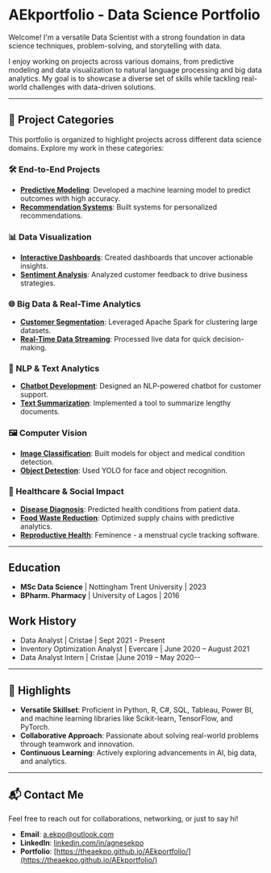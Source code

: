 # AEkportfolio - Data Science Portfolio

Welcome! I'm a versatile Data Scientist with a strong foundation in data science techniques, problem-solving, and storytelling with data.  

I enjoy working on projects across various domains, from predictive modeling and data visualization to natural language processing and big data analytics. My goal is to showcase a diverse set of skills while tackling real-world challenges with data-driven solutions.

---

## 📂 Project Categories

This portfolio is organized to highlight projects across different data science domains. Explore my work in these categories:

### 🛠️ End-to-End Projects
- **[Predictive Modeling](https://github.com/your-repo/predictive-modeling)**: Developed a machine learning model to predict outcomes with high accuracy.
- **[Recommendation Systems](https://github.com/your-repo/recommendation-systems)**: Built systems for personalized recommendations.

### 📊 Data Visualization
- **[Interactive Dashboards](https://github.com/your-repo/dashboards)**: Created dashboards that uncover actionable insights.
- **[Sentiment Analysis](https://github.com/your-repo/sentiment-analysis)**: Analyzed customer feedback to drive business strategies.

### 🌐 Big Data & Real-Time Analytics
- **[Customer Segmentation](https://github.com/your-repo/customer-segmentation)**: Leveraged Apache Spark for clustering large datasets.
- **[Real-Time Data Streaming](https://github.com/your-repo/real-time-analytics)**: Processed live data for quick decision-making.

### 🤖 NLP & Text Analytics
- **[Chatbot Development](https://github.com/your-repo/chatbot)**: Designed an NLP-powered chatbot for customer support.
- **[Text Summarization](https://github.com/your-repo/text-summarization)**: Implemented a tool to summarize lengthy documents.

### 🖼️ Computer Vision
- **[Image Classification](https://github.com/your-repo/image-classification)**: Built models for object and medical condition detection.
- **[Object Detection](https://github.com/your-repo/object-detection)**: Used YOLO for face and object recognition.

### 🏥 Healthcare & Social Impact
- **[Disease Diagnosis](https://github.com/your-repo/disease-diagnosis)**: Predicted health conditions from patient data.
- **[Food Waste Reduction](https://github.com/your-repo/food-waste-reduction)**: Optimized supply chains with predictive analytics.
- **[Reproductive Health](https://github.com/TheAEkpo/Feminence---Period-Ovulation-Tracker)**: Feminence - a menstrual cycle tracking software.

---
## Education
- **MSc Data Science** | Nottingham Trent University   | 2023
- **BPharm. Pharmacy** | University of Lagos           | 2016


## Work History
- Data Analyst | Cristae | Sept 2021 - Present
- Inventory Optimization Analyst | Evercare | June 2020 – August 2021
- Data Analyst Intern | Cristae	|June 2019 – May 2020--

---
## 🌟 Highlights
- **Versatile Skillset**: Proficient in Python, R, C#, SQL, Tableau, Power BI, and machine learning libraries like Scikit-learn, TensorFlow, and PyTorch.
- **Collaborative Approach**: Passionate about solving real-world problems through teamwork and innovation.
- **Continuous Learning**: Actively exploring advancements in AI, big data, and analytics.

---

## 📬 Contact Me
Feel free to reach out for collaborations, networking, or just to say hi!

- **Email**: [a.ekpo@outlook.com](a.ekpo@outlook.com)
- **LinkedIn**: [linkedin.com/in/agnesekpo](https://linkedin.com/in/agnesekpo)
- **Portfolio**: [https://theaekpo.github.io/AEkportfolio/](https://theaekpo.github.io/AEkportfolio/) 
